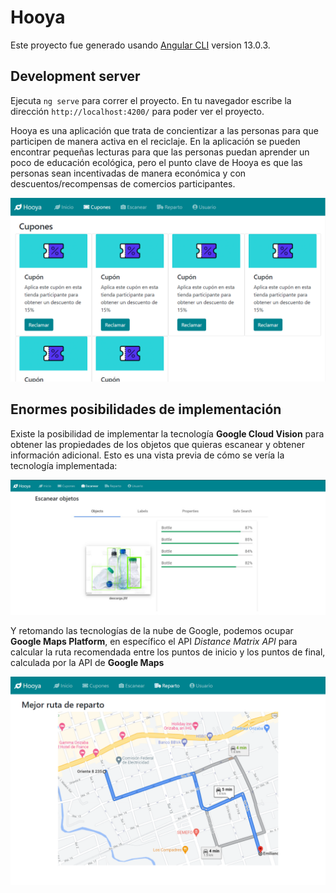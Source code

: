 # Hooya

Este proyecto fue generado usando [Angular CLI](https://github.com/angular/angular-cli) version 13.0.3.

## Development server

Ejecuta `ng serve` para correr el proyecto. En tu navegador escribe la dirección `http://localhost:4200/` para poder ver el proyecto.

Hooya es una aplicación que trata de concientizar a las personas para que participen de manera activa en el reciclaje. En la aplicación se pueden encontrar pequeñas lecturas para que las personas puedan aprender un poco de educación ecológica, pero el punto clave de Hooya es que las personas sean incentivadas de manera económica y con descuentos/recompensas de comercios participantes.

![Alt text](https://raw.githubusercontent.com/JaviCandia/canacoins/master/src/assets/snaps/cupones.png)

## Enormes posibilidades de implementación

Existe la posibilidad de implementar la tecnología **Google Cloud Vision** para obtener las propiedades de los objetos que quieras escanear y obtener información adicional. Esto es una vista previa de cómo se vería la tecnología implementada:

![Alt text](https://raw.githubusercontent.com/JaviCandia/canacoins/master/src/assets/snaps/scan.png)

Y retomando las tecnologías de la nube de Google, podemos ocupar **Google Maps Platform**, en específico el API *Distance Matrix API* para calcular la ruta recomendada entre los puntos de inicio y los puntos de final, calculada por la API de **Google Maps**

![Alt text](https://raw.githubusercontent.com/JaviCandia/canacoins/master/src/assets/snaps/mapa.png)